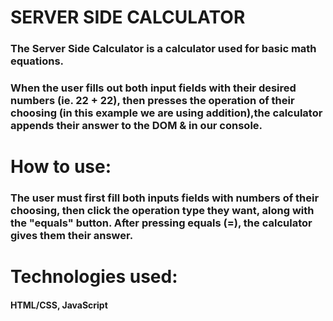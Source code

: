 # SERVER SIDE CALCULATOR

### The Server Side Calculator is a calculator used for basic math equations.

### When the user fills out both input fields with their desired numbers (ie. 22 + 22), then presses the operation of their choosing (in this example we are using addition),the calculator appends their answer to the DOM & in our console.

# How to use:

### The user must first fill both inputs fields with numbers of their choosing, then click the operation type they want, along with the "equals" button. After pressing equals (=), the calculator gives them their answer.

# Technologies used:

#### HTML/CSS, JavaScript
